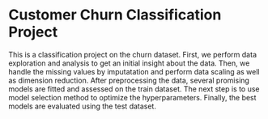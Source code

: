 # Customer Churn Classification Project
This is a classification project on the churn dataset. First, we perform data exploration and analysis to get an initial insight about the data. Then, we handle the missing values by imputatation and perform data scaling as well as dimension reduction. After preprocessing the data, several promising models are fitted and assessed on the train dataset. The next step is to use model selection method to optimize the hyperparameters. Finally, the best models are evaluated using the test dataset.

